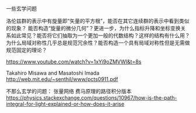 一些玄学问题

洛伦兹群的表示中有旋量即“矢量的平方根”，能否在其它连续群的表示中看到类似的现象？
能否构造“旋量的微分几何”？更进一步，为什么指标升降和坐标变换关系如此常见？能否将它们抽取为一个更加一般的代数结构？这样的结构有什么用？
为什么局域对称性几乎总是规范冗余性？能否构造一个具有局域对称性但是无需做规范固定的理论？

https://www.youtube.com/watch?v=1xYi9oZMVWI&t=8s

Takahiro Misawa and Masatoshi Imada
http://web.mit.edu/~senthil/www/pcts0911.pdf

不那么玄学的问题：
张量网络
费马原理的路径积分版本
https://physics.stackexchange.com/questions/10967/how-is-the-path-integral-for-light-explained-or-how-does-it-arise